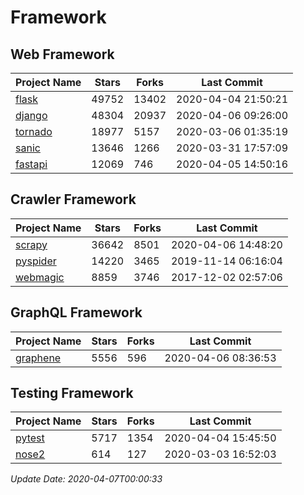 # Framework

## Web Framework

| Project Name | Stars | Forks | Last Commit |
| ------------ | ----- | ----- | ----------- |
| [flask](https://github.com/pallets/flask) | 49752 | 13402 | 2020-04-04 21:50:21 |
| [django](https://github.com/django/django) | 48304 | 20937 | 2020-04-06 09:26:00 |
| [tornado](https://github.com/tornadoweb/tornado) | 18977 | 5157 | 2020-03-06 01:35:19 |
| [sanic](https://github.com/huge-success/sanic) | 13646 | 1266 | 2020-03-31 17:57:09 |
| [fastapi](https://github.com/tiangolo/fastapi) | 12069 | 746 | 2020-04-05 14:50:16 |

## Crawler Framework

| Project Name | Stars | Forks | Last Commit |
| ------------ | ----- | ----- | ----------- |
| [scrapy](https://github.com/scrapy/scrapy) | 36642 | 8501 | 2020-04-06 14:48:20 |
| [pyspider](https://github.com/binux/pyspider) | 14220 | 3465 | 2019-11-14 06:16:04 |
| [webmagic](https://github.com/code4craft/webmagic) | 8859 | 3746 | 2017-12-02 02:57:06 |

## GraphQL Framework

| Project Name | Stars | Forks | Last Commit |
| ------------ | ----- | ----- | ----------- |
| [graphene](https://github.com/graphql-python/graphene) | 5556 | 596 | 2020-04-06 08:36:53 |

## Testing Framework

| Project Name | Stars | Forks | Last Commit |
| ------------ | ----- | ----- | ----------- |
| [pytest](https://github.com/pytest-dev/pytest) | 5717 | 1354 | 2020-04-04 15:45:50 |
| [nose2](https://github.com/nose-devs/nose2) | 614 | 127 | 2020-03-03 16:52:03 |

*Update Date: 2020-04-07T00:00:33*